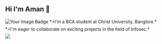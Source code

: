 ## Hi I'm Aman 👋


<img src="https://tryhackme-badges.s3.amazonaws.com/Demonz0923.png" alt="Your Image Badge" />
*⚡I'm a BCA student at Christ University, Banglore.*<br>
*⚡I'm eager to collaborate on exciting projects in the field of Infosec.*<br>

 <img src="https://camo.githubusercontent.com/542fee8f9a897ebb0f8df475e9201107c965a7fbfb6ba9630f8c914014a5e30e/68747470733a2f2f6d656469612e67697068792e636f6d2f6d656469612f785469546e656a4e5153516439647165556f2f736f757263652e676966"/>
<!--  
**amandalal123/amandalal123** is a ✨ _special_ ✨ repository because its `README.md` (this file) appears on your GitHub profile.

Here are some ideas to get you started:

- 🔭 I’m currently working on ...
- 🌱 I’m currently learning ...
- 👯 I’m looking to collaborate on ...
- 🤔 I’m looking for help with ...
- 💬 Ask me about ...
- 📫 How to reach me: ...
- 😄 Pronouns: ...
- ⚡ Fun fact: ...
-->
